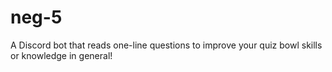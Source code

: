 # neg-5
A Discord bot that reads one-line questions to improve your quiz bowl skills or knowledge in general!
